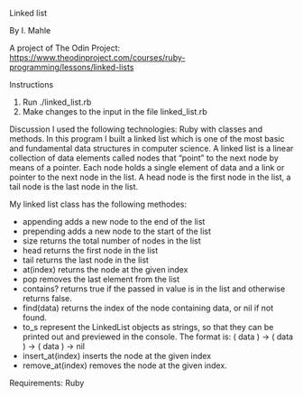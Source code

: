Linked list

By I. Mahle

A project of The Odin Project: https://www.theodinproject.com/courses/ruby-programming/lessons/linked-lists

Instructions

1. Run ./linked_list.rb
2. Make changes to the input in the file linked_list.rb

Discussion
I used the following technologies: Ruby with classes and methods.
In this program I built a linked list which is one of the most basic and fundamental data structures in computer science. A linked list is a linear collection of data elements called nodes that “point” to the next node by means of a pointer. Each node holds a single element of data and a link or pointer to the next node in the list. A head node is the first node in the list, a tail node is the last node in the list.

My linked list class has the following methodes:

- appending adds a new node to the end of the list
- prepending adds a new node to the start of the list
- size returns the total number of nodes in the list
- head returns the first node in the list
- tail returns the last node in the list
- at(index) returns the node at the given index
- pop removes the last element from the list
- contains? returns true if the passed in value is in the list and otherwise returns false.
- find(data) returns the index of the node containing data, or nil if not found.
- to_s represent the LinkedList objects as strings, so that they can be printed out and previewed in the console. The format is: ( data ) -> ( data ) -> ( data ) -> nil
- insert_at(index) inserts the node at the given index
- remove_at(index) removes the node at the given index.

Requirements:
Ruby
